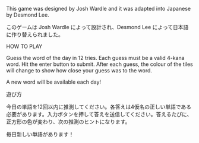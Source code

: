 This game was designed by Josh Wardle and it was adapted into Japanese by Desmond Lee.

このゲームは Josh Wardle によって設計され、Desmond Lee によって日本語に作り替えられました。

HOW TO PLAY

Guess the word of the day in 12 tries. Each guess must be a valid 4-kana word. Hit the enter button to submit. After each guess, the colour of the tiles will change to show how close your guess was to the word.

A new word will be available each day!

遊び方

今日の単語を12回以内に推測してください。各答えは4仮名の正しい単語である必要があります。入力ボタンを押して答えを送信してください。答えるたびに、正方形の色が変わり、次の推測のヒントになります。

毎日新しい単語があります！

